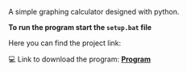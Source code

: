 A simple graphing calculator designed with python.

<strong>To run the program start the <code>setup.bat</code> file</strong><br>

Here you can find the project link:

💻 Link to download the program: <strong><a href="https://portfoliioo.github.io/h/Home/Projects/Programs/Python/Calculator/calculator.zip" target="_blank" download>Program</a></strong>
